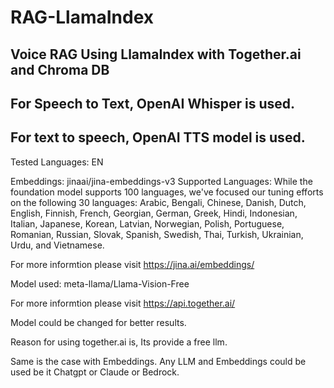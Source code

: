 # RAG-LlamaIndex
## Voice RAG Using LlamaIndex with Together.ai and Chroma DB
## For Speech to Text, OpenAI Whisper is used.
## For text to speech, OpenAI TTS model is used.

Tested Languages: EN



Embeddings: jinaai/jina-embeddings-v3
Supported Languages:
While the foundation model supports 100 languages, we've focused our tuning efforts on the following 30 languages: Arabic, Bengali, Chinese, Danish, Dutch, English, Finnish, French, Georgian, German, Greek, Hindi, Indonesian, Italian, Japanese, Korean, Latvian, Norwegian, Polish, Portuguese, Romanian, Russian, Slovak, Spanish, Swedish, Thai, Turkish, Ukrainian, Urdu, and Vietnamese.

For more informtion please visit https://jina.ai/embeddings/

Model used: meta-llama/Llama-Vision-Free

For more informtion please visit https://api.together.ai/

Model could be changed for better results. 

Reason for using together.ai is, Its provide a free llm.

Same is the case with Embeddings. Any LLM and Embeddings could be used be it Chatgpt or Claude or Bedrock.



